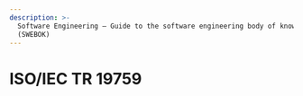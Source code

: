 ```yaml
---
description: >-
  Software Engineering — Guide to the software engineering body of knowledge
  (SWEBOK)
---
```


# ISO/IEC TR 19759

